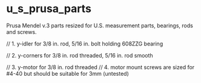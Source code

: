 u_s_prusa_parts
===============

Prusa Mendel v.3 parts resized for U.S. measurement parts, bearings, rods and screws.

// 1. y-idler for 3/8 in. rod, 5/16 in. bolt holding 608ZZG bearing

// 2. y-corners for 3/8 in. rod threaded, 5/16 in. rod smooth

// 3. y-motor for 3/8 in. rod threaded
// 4. motor mount screws are sized for #4-40 but should be suitable for 3mm (untested)
